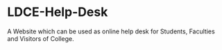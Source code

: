 # LDCE-Help-Desk
A Website which can be used as online help desk for Students, Faculties and Visitors of College.
